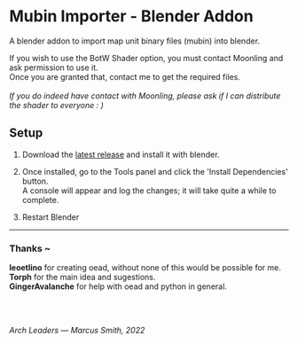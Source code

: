 # Mubin Importer - Blender Addon

A blender addon to import map unit binary files (mubin) into blender.

If you wish to use the BotW Shader option, you must contact Moonling and ask permission to use it.<br>Once you are granted that, contact me to get the required files.<br><br>
*If you do indeed have contact with Moonling, please ask if I can distribute the shader to everyone : )*

## Setup

1. Download the [latest release](https://github.com/ArchLeaders/MubinImporter/releases/latest) and install it with blender.

2. Once installed, go to the Tools panel and click the 'Install Dependencies' button.<br>
A console will appear and log the changes; it will take quite a while to complete.

3. Restart Blender

---

### Thanks ~ <br>
**leoetlino** for creating oead, without none of this would be possible for me.<br>
**Torph** for the main idea and sugestions.<br>
**GingerAvalanche** for help with oead and python in general.

<br><br>

*Arch Leaders — Marcus Smith, 2022*
